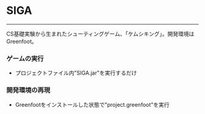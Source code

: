 # SIGA
---

CS基礎実験から生まれたシューティングゲーム、｢ケムシキング｣。開発環境はGreenfoot。

### ゲームの実行
- プロジェクトファイル内"SIGA.jar"を実行するだけ

### 開発環境の再現
- Greenfootをインストールした状態で"project.greenfoot"を実行